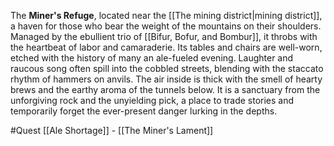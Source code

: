 The **Miner's Refuge**, located near the [[The mining district|mining district]], a haven for those who bear the weight of the mountains on their shoulders. Managed by the ebullient trio of [[Bifur, Bofur, and Bombur]], it throbs with the heartbeat of labor and camaraderie. Its tables and chairs are well-worn, etched with the history of many an ale-fueled evening. Laughter and raucous song often spill into the cobbled streets, blending with the staccato rhythm of hammers on anvils. The air inside is thick with the smell of hearty brews and the earthy aroma of the tunnels below. It is a sanctuary from the unforgiving rock and the unyielding pick, a place to trade stories and temporarily forget the ever-present danger lurking in the depths.

#Quest [[Ale Shortage]] - [[The Miner's Lament]]
